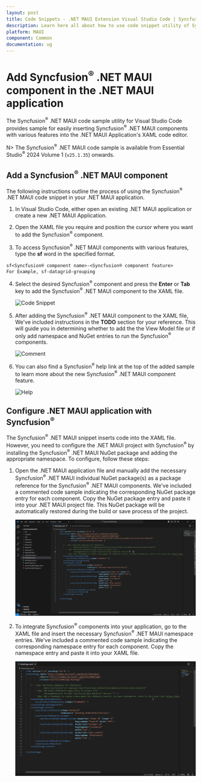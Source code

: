 ```yaml
---
layout: post
title: Code Snippets - .NET MAUI Extension Visual Studio Code | Syncfusion®
description: Learn here all about how to use code snippet utility of Syncfusion® .NET MAUI Extension for Visual Studio Code and much more.
platform: MAUI
component: Common
documentation: ug
---
```


# Add Syncfusion<sup>®</sup> .NET MAUI component in the .NET MAUI application

The Syncfusion<sup>®</sup> .NET MAUI code sample utility for Visual Studio Code provides sample for easily inserting Syncfusion<sup>®</sup> .NET MAUI components with various features into the .NET MAUI Application's XAML code editor.

N> The Syncfusion<sup>®</sup> .NET MAUI code sample is available from Essential Studio<sup>®</sup> 2024 Volume 1 (`v25.1.35`) onwards.

## Add a Syncfusion<sup>®</sup> .NET MAUI component

The following instructions outline the process of using the Syncfusion<sup>®</sup> .NET MAUI code snippet in your .NET MAUI application.

1.	In Visual Studio Code, either open an existing .NET MAUI application or create a new .NET MAUI Application.

2.	Open the XAML file you require and position the cursor where you want to add the Syncfusion<sup>®</sup> component.

3.	To access Syncfusion<sup>®</sup> .NET MAUI components with various features, type the **sf** word in the specified format.

```
sf<Syncfusion® component name>-<Syncfusion® component feature>
For Example, sf-datagrid-grouping
```

4.	Select the desired Syncfusion<sup>®</sup> component and press the **Enter** or **Tab** key to add the Syncfusion<sup>®</sup> .NET MAUI component to the XAML file. 

      ![Code Snippet](images/MAUI_CodeSnippets.gif)

5.	After adding the Syncfusion<sup>®</sup> .NET MAUI component to the XAML file, We've included instructions in the **TODO** section for your reference. This will guide you in determining whether to add the the View Model file or if only add namespace and NuGet entries to run the Syncfusion<sup>®</sup> components.

     ![Comment](images/Comment.png)

6.	You can also find a Syncfusion<sup>®</sup> help link at the top of the added sample to learn more about the new Syncfusion<sup>®</sup> .NET MAUI component feature.

     ![Help](images/Help.png)

## Configure .NET MAUI application with Syncfusion<sup>®</sup>

The Syncfusion<sup>®</sup> .NET MAUI snippet inserts code into the XAML file. However, you need to configure the .NET MAUI project with Syncfusion<sup>®</sup> by installing the Syncfusion<sup>®</sup> .NET MAUI NuGet package and adding the appropriate namespace. To configure, follow these steps:

1.	Open the .NET MAUI application file and manually add the necessary Syncfusion<sup>®</sup> .NET MAUI individual NuGet package(s) as a package reference for the Syncfusion<sup>®</sup> .NET MAUI components. We've included a commented code sample indicating the corresponding NuGet package entry for each component. Copy the NuGet package entry and paste it into your .NET MAUI project file. This NuGet package will be automatically restored during the build or save process of the project.

     ![NuGet Package](images/NuGetEntry.gif)

2.	To integrate Syncfusion<sup>®</sup> components into your application, go to the XAML file and insert the necessary Syncfusion<sup>®</sup> .NET MAUI namespace entries. We've included a commented code sample indicating the corresponding namespace entry for each component. Copy the namespace entry and paste it into your XAML file.

    ![Namespace](images/NamespaceEntry.gif)